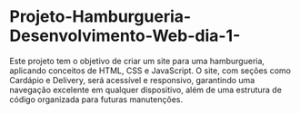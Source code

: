 # Projeto-Hamburgueria-Desenvolvimento-Web-dia-1-
Este projeto tem o objetivo de criar um site para uma hamburgueria, aplicando conceitos de HTML, CSS e JavaScript. O site, com seções como Cardápio e Delivery, será acessível e responsivo, garantindo uma navegação excelente em qualquer dispositivo, além de uma estrutura de código organizada para futuras manutenções.
